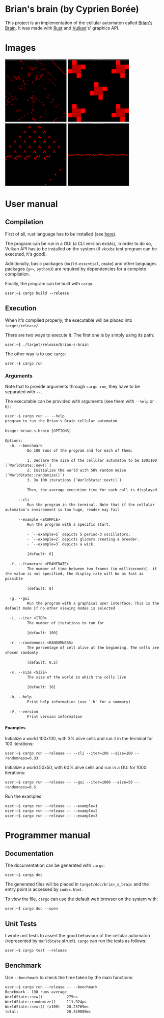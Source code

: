 # Brian's brain (by Cyprien Borée)

This project is an implementation of the cellular automaton called 
[Brian's Brain](https://en.wikipedia.org/wiki/Brian%27s_Brain). It was made  with 
[Rust](https://en.wikipedia.org/wiki/Rust_(programming_language)) and 
[Vulkan](https://en.wikipedia.org/wiki/Vulkan)'s' graphics API.

# Images

<img src="img/ca.png" alt="Cellular Automaton" width="200"/>
<img src="img/ca_example1.png" alt="Example #1" width="200"/>
<img src="img/ca_example2.png" alt="Example #2" width="200"/>
<img src="img/ca_example3.png" alt="Example #3" width="200"/>

# User manual

## Compilation

First of all, rust language has to be installed (see [here](https://www.rust-lang.org/tools/install)).

The program can be run in a GUI (a CLI version exists), in order to do so, Vulkan API has to be 
installed on the system (if `vkcube` test program can be executed, it's good).

Additionally, basic packages (`build-essential`, `cmake`) and other languages packages (`g++`, `python3`)
are required by dependencies for a complete compilation.

Finally, the program can be built with `cargo`.
```console
user:~$ cargo build --release 
```

## Execution

When it's compiled properly, the executable will be placed into `target/release/`.

There are two ways to execute it. The first one is by simply using its path:

```console
user:~$ ./target/release/brian-s-brain
```

The other way is to use `cargo`:

```console
user:-$ cargo run
```

### Arguments

Note that to provide arguments through `cargo run`, they have to be separated with `--`.

The executable can be provided with arguments (see them with `--help` or `-h`) :

```console
user:-$ cargo run -- --help
program to run the Brian's Brain cellular automaton

Usage: brian-s-brain [OPTIONS]

Options:
  -b, --benchmark
          Do 100 runs of the program and for each of them:
          
          1. Declare the size of the cellular automaton to be 100x100 (`WorldState::new()`)
          2. Initialize the world with 50% random noise (`WorldState::randomize()`)
          3. Do 100 iterations (`WorldState::next()`)
          
          Then, the average execution time for each call is displayed.

      --cli
          Run the program in the terminal. Note that if the cellular automaton's environment is too huge, render may fail

      --example <EXAMPLE>
          Run the program with a specific start.
          
          - `--example=1` depicts 5 period-3 oscillators.
          - `--example=2` depicts gliders creating a breeder.
          - `--example=3` depicts a wick.
          
          [default: 0]

  -f, --framerate <FRAMERATE>
          The number of time between two frames (in milliseconds). if the value is not specified, the display rate will be as fast as possible
          
          [default: 0]

  -g, --gui
          Run the program with a graphical user interface. This is the default mode if no other viewing modes is selected

  -i, --iter <ITER>
          The number of iterations to run for
          
          [default: 100]

  -r, --randomness <RANDOMNESS>
          The percentage of cell alive at the beginning. The cells are chosen randomly
          
          [default: 0.5]

  -s, --size <SIZE>
          The size of the world in which the cells live
          
          [default: 10]

  -h, --help
          Print help information (use `-h` for a summary)

  -V, --version
          Print version information
```
#### Examples

Initialize a world 100x100, with 3% alive cells and run it in the terminal 
for 100 iterations:

```console
user:~$ cargo run --release -- --cli --iter=100 --size=100 --randomness=0.03
```

Initialize a world 50x50, with 60% alive cells and run in a GUI for 1000 iterations:

```console
user:~$ cargo run --release -- --gui --iter=1000 --size=50 --randomness=0.6
```

Run the examples

```console
user:~$ cargo run --release -- --example=1
user:~$ cargo run --release -- --example=2
user:~$ cargo run --release -- --example=3
```
        

# Programmer manual

## Documentation

The documentation can be generated with `cargo`:

```console
user:~$ cargo doc
```

The generated files will be placed in `target/doc/brian_s_brain` and the entry point is accessed by `index.html`.

To view the file, `cargo` can use the default web browser on the system with:

```console
user:~$ cargo doc --open
```

## Unit Tests

I wrote unit tests to assert the good behaviour of the cellular automaton (represented by `WorldState` struct). 
`cargo` can run the tests as follows:

```console
user:~$ cargo test --release
```

## Benchmark

Use `--benchmark` to check the time taken by the main functions:

```console
user:~$ cargo run --release -- --benchmark
Benchmark - 100 runs average
WorldState::new()        	275ns
WorldState::randomize()  	111.924µs
WorldState::next() (x100)	20.23769ms
total:                   	20.349889ms
```
